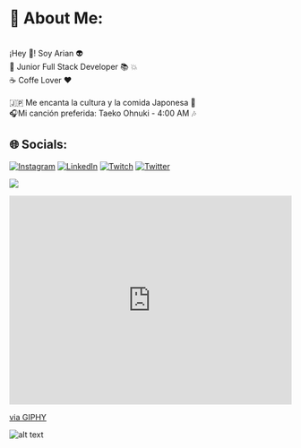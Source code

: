 # 💫 About Me:
<br>¡Hey 🤘! Soy Arian 👽️<br>🔰 Junior Full Stack  Developer 📚️ 💥<br>☕️ Coffe Lover ❤️<br><br>🇯🇵 Me encanta la cultura y la comida Japonesa 🐼<br>🎧️Mi canción preferida: Taeko Ohnuki - 4:00 AM 🎶


## 🌐 Socials:
[![Instagram](https://img.shields.io/badge/Instagram-%23E4405F.svg?logo=Instagram&logoColor=white)](https://instagram.com/arian1192) [![LinkedIn](https://img.shields.io/badge/LinkedIn-%230077B5.svg?logo=linkedin&logoColor=white)](https://linkedin.com/in/arian-collaso-6466a7162) [![Twitch](https://img.shields.io/badge/Twitch-%239146FF.svg?logo=Twitch&logoColor=white)](https://twitch.tv/arcoro1192) [![Twitter](https://img.shields.io/badge/Twitter-%231DA1F2.svg?logo=Twitter&logoColor=white)](https://twitter.com/Arcoro1992) 

![](https://giphy.com/gifs/teddy-mr-bean-comedia-OC5Wo0drhtbwc.gif)

<div style="width:100%;height:0;padding-bottom:74%;position:relative;"><iframe src="https://giphy.com/embed/OC5Wo0drhtbwc" width="100%" height="100%" style="position:absolute" frameBorder="0" class="giphy-embed" allowFullScreen></iframe></div><p><a href="">via GIPHY</a></p>

![alt text](https://giphy.com/gifs/teddy-mr-bean-comedia-OC5Wo0drhtbwc.gif)
